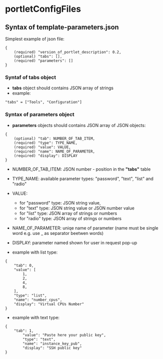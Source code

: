 # portletConfigFiles

## Syntax of template-parameters.json
Simplest example of json file:
```
{
    (required) "version_of_portlet_description": 0.2,
    (optional) "tabs": [],
    (required) "parameters": []
}
```
### Syntaf of tabs object
* **tabs** object should contains JSON array of strings
* example:
```
"tabs" = ["Tools", "Configuration"] 
```
### Syntax of parameters object
* **parameters** objects should contains JSON array of JSON objects:
```
{
    (optional) "tab": NUMBER_OF_TAB_ITEM, 
    (required) "type": TYPE_NAME,
    (required) "value": VALUE,
    (required) "name": NAME_OF_PARAMETER,
    (required) "display": DISPLAY
}
```
* NUMBER_OF_TAB_ITEM: JSON number - position in the **"tabs"** table
* TYPE_NAME: available parameter types: "password", "text", "list" and "radio"
* VALUE: 
  * for "password" type: JSON string value,
  * for "text" type: JSON string value or JSON number value
  * for "list" type: JSON array of strings or numbers
  * for "radio" type: JSON array of strings or numbers
* NAME_OF_PARAMETER: uniqe name of parameter (name must be single word e.g. use _ as separator beetwen words)
* DISPLAY: parameter named shown for user in request pop-up 



* example with list type:
```
{
    "tab": 0,
    "value": [
        1,
        2,
        4,
        8,
    ],
    "type": "list",
    "name": "number_cpus",
    "display": "Virtual CPUs Number"
}
```
* example with text type:
```
{
    "tab": 1,
        "value": "Paste here your public key",
        "type": "text",
        "name": "instance_key_pub",
        "display": "SSH public key"
}
```
